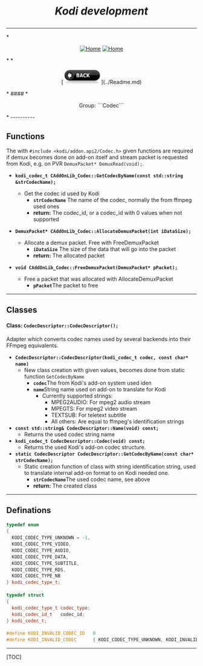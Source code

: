 # *<p align="center">Kodi development</p>*
-------------
*<p align="center">
  [<img src="http://kodi.wiki/images/c/c9/Logo.png" alt="Home">](http://kodi.tv/)
  [<img src="http://kodi.wiki/images/5/52/Zappy.png" alt="Home" width="100" height="100">](http://kodi.tv/)
</p>*
*<p align="center">
  [<img src="help.BackButton.png" alt="Back" width="100" height="40">](../Readme.md)
</p>*
#### *<p align="center">Group: ```Codec```</p>*
----------

Functions
-------------

The with ```#include <kodi/addon.api2/Codec.h>``` given functions are required if demux becomes done on add-on itself and stream packet is requested from Kodi, e.g. on PVR ```DemuxPacket* DemuxRead(void);```.

*  <b>```kodi_codec_t CAddOnLib_Codec::GetCodecByName(const std::string &strCodecName);```</b>
    * Get the codec id used by Kodi
	    * <b>```strCodecName```</b> The name of the codec, normally the from ffmpeg used ones
		* <b>return:</b> The codec_id, or a codec_id with 0 values when not supported

*  <b>```DemuxPacket* CAddOnLib_Codec::AllocateDemuxPacket(int iDataSize);```</b>
    * Allocate a demux packet. Free with FreeDemuxPacket
	    * <b>```iDataSize```</b> The size of the data that will go into the packet
		* <b>return:</b> The allocated packet

*  <b>```void CAddOnLib_Codec::FreeDemuxPacket(DemuxPacket* pPacket);```</b>
    * Free a packet that was allocated with AllocateDemuxPacket
	    * <b>```pPacket```</b>The packet to free

----------

Classes
-------------

#### Class: ```CodecDescriptor::CodecDescriptor();```
Adapter which converts codec names used by several backends into their FFmpeg equivalents.

*  <b>```CodecDescriptor::CodecDescriptor(kodi_codec_t codec, const char* name)```</b>
    * New class creation with given values, becomes done from static function ```GetCodecByName```
	    * <b>```codec```</b>The from Kodi's add-on system used iden
	    * <b>```name```</b>String name used on add-on to translate for Kodi
		    * Currently supported strings:
		      - MPEG2AUDIO: 
		      For mpeg2 audio stream
		      - MPEGTS:
		      For mpeg2 video stream
		      - TEXTSUB:
		      For teletext subtitle
		      - All others:
		      Are equal to ffmpeg's identification strings
*  <b>```const std::string& CodecDescriptor::Name(void) const;```</b>
	* Returns the used codec string name
*  <b>```kodi_codec_t CodecDescriptor::Codec(void) const;```</b>
	*  Returns the used Kodi's add-on codec structure.
*  <b>```static CodecDescriptor CodecDescriptor::GetCodecByName(const char* strCodecName);```</b>
	* Static creation function of class with string identification string, used to translate internal add-on format to on Kodi needed one.
	    * <b>```strCodecName```</b>The used codec name, see above
		* <b>return:</b> The created class

----------

Definations
-------------
```C++
typedef enum
{
  KODI_CODEC_TYPE_UNKNOWN = -1,
  KODI_CODEC_TYPE_VIDEO,
  KODI_CODEC_TYPE_AUDIO,
  KODI_CODEC_TYPE_DATA,
  KODI_CODEC_TYPE_SUBTITLE,
  KODI_CODEC_TYPE_RDS,
  KODI_CODEC_TYPE_NB
} kodi_codec_type_t;

typedef struct
{
  kodi_codec_type_t codec_type;
  kodi_codec_id_t   codec_id;
} kodi_codec_t;

#define KODI_INVALID_CODEC_ID   0
#define KODI_INVALID_CODEC      { KODI_CODEC_TYPE_UNKNOWN, KODI_INVALID_CODEC_ID }
```

----------
[TOC]
